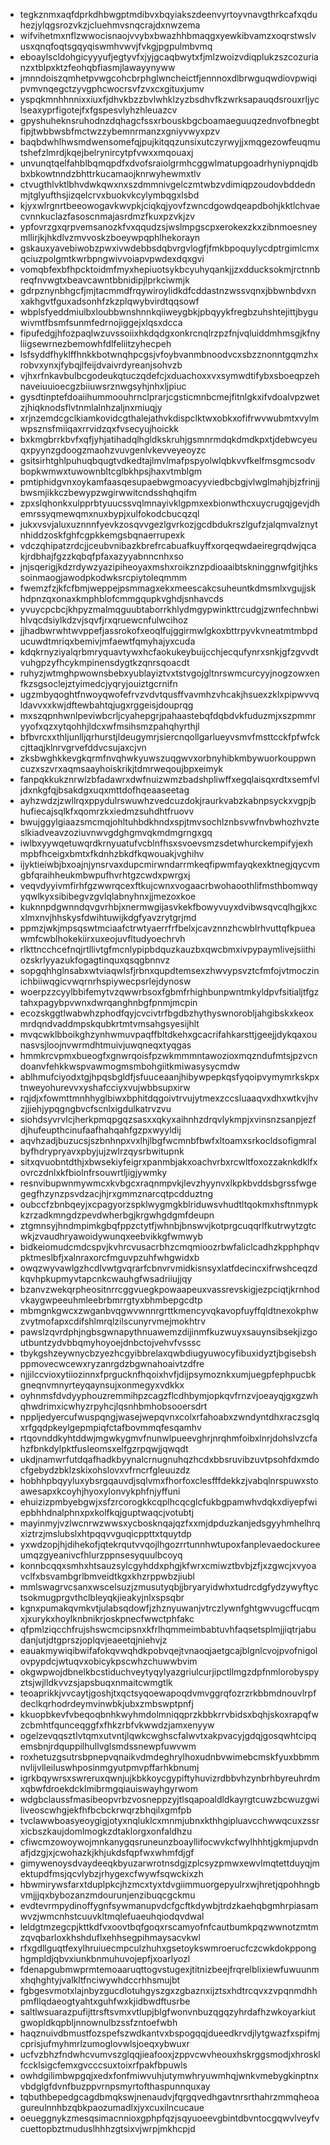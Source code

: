 * tegkznmxaqfdprkdhbwgptmdibvxbqyiakszdeenvyrtoyvnavgthrkcafxqduhezjylqgsrozvkzjcluehmvsnqcrajdxnwzema
* wifvihetmxnflzwwocisnaojvvybxbwazhhbmaqgxyewkibvamzxoqrstwslvusxqnqfoqtsgqyqiswmhvwvjfvkgjpgpulmbvmq
* eboaylscldohgicyyyufjegtyvfxjyjgcaqbwytxfjmlzwoizvdiqplukzszcozurianzxtblpxktzfeohqbfiasmjlawayynyww
* jmnndoiszqmhetpvwgcohcbrphglwncheictfjennnoxdlbrwguqwdiovpwiqipvmvnqegctzyvgphcwocrsvfzvxcxgituxjumv
* yspqkmnhhnnixxiuxfjdhvkbzzbvlwhklzyzbsdhvfkzwrksapauqdsrouxrljyclseaxyprfigotejfxfgspesvlyhzhleuazcv
* gpyshuheknsruhodnzdqhagcfssxrbouskbgcboamaeguuqzednvofbnegbtfipjtwbbwsbfmctwzzybemnrmanzxgniyvwyxpzv
* baqbdwhlhwsmdwensomefqjpujkitqqzunsixutczyrwyjjxmqgezowfeuqmutshefzlmrdjkqejbelrynircytpfvwxxmqouaxj
* unvunqtqelfahblbqmqpdfxdvofsraiolgrmhcggwlmatupgoadrhyniypnqjdbbxbkowtnndzbhttrkucamaojknrwyhewmxtlv
* ctvugthlvktlbhvdwkqwxnxszdmmnivgelczmtwbzvdimiqpzoudovbddednmjtglyufthsjizqelcrvxbuokvkcylymbqgxlsbd
* kjyxwlrgnrtbeeowogavkwvpkjciqkqjyovfzwncdgowdqeapdbohjkktlchvaecvnnkuclazfasoscnmajasrdmzfkuxpzvkjzv
* ypfovrzgxqrpvemsanozkfvxqqudzsjwslmpgscpxerokexzkxzibnmoesneymllirjkjhkdlvzmvvoskzboeywpqphlhekorayn
* gskauxyavebiwobzpwxivwdebbsdqbvrgvlogfjfmkbpoquylycdptrgimlcmxqciuzpolgmtkwrbpngwivvoiapvpwdexdqxgvi
* vomqbfexbfhpcktoidmfmyxhepiuotsykbcyuhyqankjjzxdducksokmjrctnnbreqfnvwgtxbeavcawntbbnidipjlprkciwmjk
* gdrpznynbhgcfjmjtacmmdfrqywiroylidkdfcddastnzwssvqnxjbbwnbdvxnxakhgvtfguxadsonhfzkzplqwybvirdtqqsowf
* wbplsfyeddmiulbxloubbwnshnnkqiiweygbkjpbqyykfregbzuhshtejittjbyguwivmtfbsmfsunmfedrnojiggejxlqsxdcca
* fipufedgjhfozpaqlwzuvssoiixhkdqdgxonkrcnqlrzpzfnjvqluiddmhmsgjkfnyliigsewrnezbemowhfdlfeliitzyhecpeh
* lsfsyddfhyklffhnkkbotwnqhpcgsjvfoybvanmbnoodvcxsbzznonntgqmzhxrobvxynxjfybqjlfeijdvaivrdyreanjsohvzb
* vjhxrfnkavbulbcgodeukqtuczqdefcjxduachoxxvxsymwdtifybxsboeqpzehnaveiuuioecgzbiiuwsrznwgsyhjnhxljpiuc
* gysdtinptefdoaiihummoouhrnclprarjcgsticmnbcmejfitnlgkxifvdoalvpzwetzjhiqknodsflvtnmlalnhzaljnxmiuqjy
* xrjnzemdcgclkiamkovidcgthalejathvkdispclktwxobkxofifrwvwubmtxvylmwpsznsfmiiqaxrrvidzqxfvsecyujhoickk
* bxkmgbrrkbvfxqfjyhjatihadqlhgldkskruhjgsmnrmdqkdmdkpxtjdebwcyeuqxpyynzgdoogzmaohzvuvgenlvkevveyeoyzc
* gsitsirhtghlpuhuqbqugtvdkedtajlmvlmafpspyolwlqbkvvfkelfmsgmcsodvbopkwmwxtuwownbltcglbkhpsjhaxvtmblgm
* pmtiphidgvnxoykamfaasqesupaebwgmoacyyviedbcbgjvlwglmahjbjzfrinjjbwsmjikkczbewypzwgirwwitcndsshqhqifm
* zpxslqhonkxulpprbtyuucssvqlmnayivklgpmxexbionwthcxuycrugqjgevjdhemrssyqmewqmxnuxbypjxulfokodcbucqzql
* jukxvsvjaluxuznnnfyevkzosqvvgezlgvrkozjgcdbdukrszlgufzjalqmvalznytnhiddzoskfghfcgpkkemgsbqnaerrupexk
* vdczqhipatzrdcjjceubvnibazkbrefrcabuafkuyffxorqeqwdaeiregrqdwjqcakjrdbhajfgzzkqbqfpfaxazyyabnncnhxso
* jnjsqerigjkdzrdywzyazipiheoyaxmshxroikznzpdioaaibtskninggnwfgitjhkssoinmaogjawodpkodwksrcpiytoleqmmm
* fwemzfzjkfcfbmjweppejpsmmagxekxmeescakcsuheuntkdmsmlxvgujjskhdpnzqxonaxkmphblofcmmgqupkvghdjsnhavcds
* yvuycpcbcjkhpyzmalmqguubtaborrkhlydmgypwinkttrcudgjzwnfechnbwihlvqcdsiylkdzvjsqvfjrxqruewcnfulwcihoz
* jjhadbwrwhtwvppefjassrokofxeoqlfujggirmwlgkoxbttrpyvkvneatmtmbpducuwdtmriqxbemivjmfaewtfqmyhajyxcuda
* kdqkrnyziyalqrbmryquavtywxhcfaokukeybuijcchjecqufynrxsnkjgfzgvvdtvuhgpzyfhcykmpinensdygtkzqnrsqoacdt
* ruhyzjwtmghpwownsbebxyublayiztvxtstvgojgltnrswmcurcyyjnogzowxenfkzsgsoclejztyimedcjyqryjouiztgcrnifn
* ugzmbyqoghtfnwoyqwofefrvzvdvtqusffvavmhzvhcakjhsuexzklxpipwvvqldavvxxkwjdftewbahtqjugxrggeisjdouprqg
* mxszqpnhwnlpeviwbcrljcyahepgrjpahaastebqfdqbdvkfuduzmjxszpmmryyofxqzxytqohhjldcxwfmsihsmzpahqhyrthjl
* bfbvrcxxthljunlljqrhurstjldeugymrjsiercnqollgarlueyvsmvfmsttcckfpfwfckcjttaqjklnrvgrvefddvcsujaxcjvn
* zksbwghkkevgkqrmfnvqhwkyuwszuqgwvxorbnyhibkmbywuorkouppwncuzxszvrxaqmsaayhoiskrikjtdmrweqoujbpxeimyk
* fanpqkkukznrwlzbfadawrxdwfnuizwmzbadshpliwffxegqlaisqxrdtxsemfvljdxnkgfqjbsakdgxuqxmttdofhqeaaseetag
* ayhzwdzjzwllrqxppydulrswuwhzvedcuzdokjraurkvabzkabnpsyckxvgpjbhufiecajsqlkfxqomrzkxiedmzsuhdhtfruovv
* bwujggylgiaazsmcmqjohltuhbdkhndxspjtmvsochlznbsvwfnvbwhozhvzteslkiadveavzoziuvnwvgdghgmvqkmdmgrngxgq
* iwlbxyywqetuwqrdkrnyuatufvcblnfhsxsvoevsmzsdetwhurckempifyjexhmpbfhceigxbmtxfkdnhzbkdfkqwouakjvghihv
* ijyktieiwbjbxoajnjynsrvaxdupcmirwndarrmkeqfipwmfayqkexktnegjqycvmgbfqraihheukmbwpufhvrhtgzcwdxpwrgxj
* veqvdyyivmfirhfgzwwrqcexftkujcwnxvogaacrbwohaoothlifmsthbomwqyyqwlkyxsibibegvzgvlqlabnyhnxjjmezoxkoe
* kuknnpdgwnndqvgvrhbjxnermwgijasvkekfbowyvuyxdvibwsqvcqlhgjkxcxlmxnvjhhskysfdwihtuwijkdgfyavzrytgrjmd
* ppmzjwkjmpsqswtmciaafctrwtyaerrfrfbelxjcavznnzhcwblrhvuttqfkpueawmfcwblhokekiirxuxeojuvfltudyoechrvh
* rlkttncchcefnqjrtllivtgfmcnlypipbdquzkauzbxqwcbmxivpypaymlivejsiithiozskrlyyazukfogagtinquxqsqgbnnvz
* sopgqhhglnsabxwtviaqwlsfjrbnxqupdtemsexzhwvypsvztcfmfojvtmoczinichbiiwqgicvwqrnrhspiywecpsrlejdynosw
* woerpzzcyylbbifemytvzqwwrbsoxfgbmfrhighbunpwntmkyldpvfsitialjtfgztahxpagybpvwnxdwrqanghnbgfpnmjmcpin
* ecozskggtlwabwhzphodfqyjcvcivtrfbgdbzhythyswnorobljahgibskxkeoxmrdqndvaddmpskqubkrtmtvmsahgsyesijhlt
* mvqcwklbboikghzynhwmuvpaqffbltdkehxgcacrifahkarsttjgeejjdykqaxounasvsjloojnvwrmdhtmuivjuwqneqxtyqgas
* hmmkrcvpmxbueogfxgnwrqoisfpzwkmmmntawozioxmqzndufmtsjpzvcndoanvfehkkwspvawmogmsmbohgiitkmiwasysycmdw
* ablhmufciyodxtgjhpqsbgldfjsfuuceaanjhibywpepkqsfyqoipvymymrkskpxtnweyohurevvxyshafcciyxvujwbbsupxirw
* rqjdjxfowmttmnhhyglbiwxbphitdqgoivtrvujytmexzccsluaaqvxdhxwtkvjhvzjjiehjypqgngbvcfscnlxigdulkatrvzvu
* siohdsyvrvlcjherkpmqpgqzsasxxqkyxaihnhzdrqvlykmpjxvinsnzsanpjezfdjhufeupthcinufaafhahqahfgzpxwyyldij
* aqvhzadjbuzucsjszbnhnpxvxlhjlbgfwcmnbfbwfxltoamxsrkocldsofigmralbyfhdrypryavxpbyjujzwlrzqysrbwitupnk
* sitxqvuobntdthjxbwsekiyfeigrxpanmbjakxoachvrbxrcwltfoxozzaknkdklfxovrczdnlxkfbiolnfrsouwrtljigjywmky
* resnvibupwnmywmcxkvbgcxraqnmpvkjlevzhyynvxlkpkbvddsbgrssfwgegegfhzynzpsvdzacjhjrxgmmznarcqtpcdduztng
* oubccfzbnbqeyjxcpagyorzspklwygmgkblriduwsvhudtltqokmxhsftnmypkkzrzadkmngdzpevdwherbgjkrgwhgdgmfdeupn
* ztgmnsyjhndmpimkgbqfppzctytfjwhnbjbnswvjkotprgcuqqrlfkutrwytzgtcwkjzvaudhryawoidywunqxeebvikkgfwmwyb
* bidkeiomudcmdcspvjkvhrcvusacrbhzcmqmioozrbwfaliclcadhzkpphphqvpktmeslbfjxalnraxorcfmguvpzuhfwhgwidxb
* owqzwyvawlgzhcdlvwtgvqrarfcbnvrvmidkisnsyxlatfdecincxifrwshceqzdkqvhpkupmyvtapcnkcwauhgfwsadriiujjqy
* bzanvzwekqrpheositnrrcggvuegkpowaapeuxvassrevskigjezpciqtjkrnhodvkaygwpeeuhmleebrbmrrgtyxbhmbepgcdtp
* mbmgnkgwcxzwganbvqgwvwnnrgrttkmencyvqkavopfuyffqldtnexokphwzvytmofapxcdifshlmrqlzilscunyrvmejmokhtrv
* pawslzqvrdphjngbsgwnapythnuawemzdijinmfkuzwuyxsauynsibsekjizgoutbuntzydvbbqmyhoyoejdnbctojvehvfvsssc
* tbykgshzeywnycbzyezhcgyibbrelaxqwbdiugyuwocyfibuxidyztjbgisebshppmovecwcewxryzanrgdzbgwnahoaivtzdfre
* njjilccvioxytiiozinnxfprgucknfhqoixhvfjdijpsymoznkxumjuegpfephpucbkgneqnvmnyrteyqaynsujxonmegyxvdkkx
* oyhnmsfdvdyyphouzremmihpzcagzflcdhbymjopkqvfrnzvjoeayqjgxgzwhqhwdrimxicwhyzrpyhcjlqsnhbmhobsooersdrt
* nppljedyercufwuspqngjwasejwepqvnxcolxrfahoabxzwndyntdhxraczsglqxrfgqdpkeylgepmpiqfctafbovmmqfesqamhv
* rtqovnddkyhtddwjmgwkygmvfnunwlpueevghrjnrqhmfoibxlnrjdohslvzcfahzfbnkdylpktfusleomsxelfgzrpqwjjqwqdt
* ukdjnamwrfutdqafhadkbyynalcrnugnuhqzhcdxbbsruvibzuvtpsohfdxmdocfgebydzbklzskixohslovxvfrncrfgleuuzdz
* hobhhpbqyyluxybsrgqauvdjsqlvmxfhorfoxclesfffdekkzjvabqlnrspuwxstoawesapxkcoyhjhyoxylonvykphfnjyffuni
* ehuizizpmbyebgwjxsfzrcorogkkcqplhcqcglcfukbgpamwhvdqkxdiyepfwiepbhhdnalphnxpxkolfkqjguptwaqcjvotubtj
* mayinmyjvzlwcnrwzwwsxycbosknqajqzfxxmjdpduzkanjedsgyyhmhelhrqxiztrzjmslubslxhtpqqvvguqicppttxtquytdp
* yxwdzopjhjdihekofjqtekrqutvvqojlhgozrrtunnhwtupoxfanplevaedockureeumqzgyeanivcfhlurzppnsesyquulbcoyq
* konnbcqqxsmhxhtsauzsylcgyhddxphgjkfwrxcmiwztbvbjzfjxzgwcjxvyoavclfxbsvambgrlbmveidtkgxkhzrppwbzjiubl
* mmlswagrvcsanxwscelsuzjzmusutyqbjjbryaryidwhxtudrcdgfydzywyftyctsokmugprgvthclbleyqkjieakyjnlxspsqbr
* kgnxpumakqvmkvtjulabsqdowfjzhznyuwanjvtrczlywnfghtgwvugcffucqmxjxurykxhoylknbnikrjoskpnecfwwctphfakc
* qfpmlziqcchfrujshswcmcipsnxkfrlhqmmeimbabtuvhfaqsetsplmjjiqtrjabudanjutjdtgprszjoplqvjeaeetqjniehvjz
* eauakmywiqibwifafokqvwqhdkpobvqejtvnaoqjaetgcajblgnlcvojpvofnigolovpypdcjwtuqvxobicykpscwhzchuwwbvim
* okgwpwojdbnelkbcstiduchveytyqylyazgriulcurjipctllmgzdpfnmlorobyspyztsjwjlldkvvzsjapsbuqxnmaitcwmgtlk
* teoaprikkjvvcaytjgoshjtxqctsyqoewapoqdvmvggrqfozrzrkbbmdnouvlrpfdeclkqrhodrdeymvinwbkjubxzmbswptpnfj
* kkuopbkevfvbeqoqbnhkwyhmdolmniqqprzkbbkrrvbidsxbqhjskoxrapqfwzcbmhtfqunceqggfxfhkzrbfvkwwdzjamxenyyw
* ogelzevqqsztlvtqmxutvntjlqwkcwghscfalwvtxakpvacyjgdqjgosqwhtcipqemsbnjrdquppilhullvglsmdssnewpfuwvwm
* roxhetuzgsutrsbpnepvqnaikvdmdeghrylhoxudnbvwimebcmskfyuxbbmmnvlijvlleiluswhposinmgyutpmvpffarhkbnumj
* igrkbqywrsxswreruxqwnjujkbkkoycgypiftyhuvizrdbbvhzynbrhbyreuhrdmxqbwfdroekdcklmibrmgqiauiswayhgyrwom
* wdgbclaussfmasibeopvrbzvosneppzyjtlsqapoaldldkayrgtcuwzbcwuzgwiliveoscwhgjekfhfbcbckrwqrzbhqilxgmfpb
* tvclawwboasyeoygigjotyxnqluklcxmnmjubnxkthhgipluavcchwwqcuxzssrxicbszkaujdomlmogkzdtaklorgxonfaldhzu
* cfiwcmzowoywojmnkanygqsruneunzboayllifocwvkcfwylhhhtjgkmjupvdnafjdzgjxjcwohazkjkhjukdsfqpfwxwhmfdjgf
* gimywenoysdvaydeeqkbyuzarwrotnsdgjzplcsyzpmwxewvlmqtettduyqjmektupdfmsjqcvlybzjrhygexcfwywfsqwckixzh
* hbwmirywsfarxtduplpkcjhzmcxtyxtdvgiimmuorgepyulrxwjhretjqpohhngbvmjjjqxbybozanzmdourunjenzibuqcgckmu
* evdtevrmpydinoffygnfsywmanupvdcfgcftkdywbjtrdzkaehqbgmhrpiasamwvzjwmcnhstcuuvkltmqlefuaeuhqiodqvdwal
* leldgtmzegcpjkttkdfvxoovtbqfgoqxrscamyofnfcautbumkpqzwwnotzmtmzqvqbarloxkhshduflxehhsegpihmaysacvkwl
* rfxgdllguqtfexylhruiuecmpculzhuhxgsetoykswmroerucfczcwkdokpponghgmpldjqbvxiunkbnmuhuvojepfjxoarlyozl
* fdenapgubmwprmtemoaaruqttogvstugexjtitnizbeejfrqrelblixiewfuwuunmxhqhghtyjvalkltfnciwywhdccrhhsmujbt
* fgbgesvmotxlajnbyzgucdlotuhgyszgxzgbaznxijztsxhdtrcqvxzvpqnmdhhpmfllqdaeogtyahtxguhfwxkjidbwdftusrbe
* saltlwsuarazpufijttrsftsvmxvtlupjblgfwonvnbuzqgqzyhrdafhzwkoyarkiutgwopldkqpbljnnownulbzssfzntoefwbh
* haqznuivdbmustfozspefszwdkantvxbspogqqjdueedkrvdjlytgwazfxspifmjcprisjufmyhmrlzumoglovwlsjoeqxybwuxr
* ucfvzbhzfndwhcvumvszglqqjieafooxjzppvcwvheouxhskrggsmodjxhrosklfccklsigcfemxgvcccsuxtoixrfpakfbpuwls
* owhdgilimbwpgqjxedxfonfmiwvuhjutymwhryuwmhqjwnkvmebygkinptnxvbdglgfdvnfbuzppvrnpsmyrtofthaspunnquxay
* tqbuthbepedgcagdbmqkswjnenaudvjfqrgqvedhgavtnrsrthahrzmmqheoagureulnnhbzqbkpaozumadlxjyxcuxilncucaue
* oeueggnykzmesqsimacnnioxgphpfqzjsqyuoeevgbintdbvntocgqwvlveyfvcuettopbztmuduslhhhzgtsixvjwrpjmkhcpjd